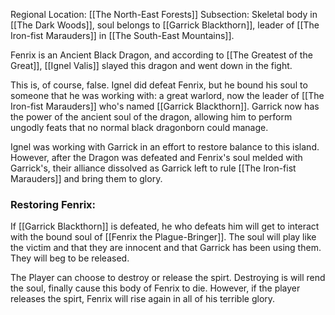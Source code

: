 Regional Location: [[The North-East Forests]]
Subsection: Skeletal body in [[The Dark Woods]], soul belongs to [[Garrick Blackthorn]], leader of [[The Iron-fist Marauders]] in [[The South-East Mountains]].

Fenrix is an Ancient Black Dragon, and according to [[The Greatest of the Great]], [[Ignel Valis]] slayed this dragon and went down in the fight.

This is, of course, false. Ignel did defeat Fenrix, but he bound his soul to someone that he was working with: a great warlord, now the leader of [[The Iron-fist Marauders]] who's named [[Garrick Blackthorn]]. Garrick now has the power of the ancient soul of the dragon, allowing him to perform ungodly feats that no normal black dragonborn could manage. 

Ignel was working with Garrick in an effort to restore balance to this island. However, after the Dragon was defeated and Fenrix's soul melded with Garrick's, their alliance dissolved as Garrick left to rule [[The Iron-fist Marauders]] and bring them to glory. 

### Restoring Fenrix:
If [[Garrick Blackthorn]] is defeated, he who defeats him will get to interact with the bound soul of [[Fenrix the Plague-Bringer]]. The soul will play like the victim and that they are innocent and that Garrick has been using them. They will beg to be released.

The Player can choose to destroy or release the spirt. Destroying is will rend the soul, finally cause this body of Fenrix to die. However, if the player releases the spirt, Fenrix will rise again in all of his terrible glory. 